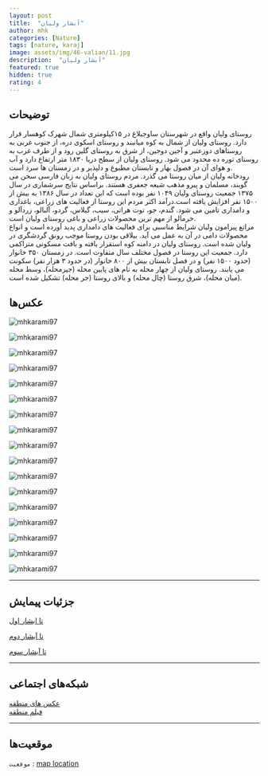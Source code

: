 ```yaml
---
layout: post
title:  "آبشار ولیان"
author: mhk
categories: [Nature]
tags: [nature, karaj]
image: assets/img/46-valian/11.jpg
description:  "آبشار ولیان"
featured: true
hidden: true
rating: 4
---
```


## توضیحات
روستای ولیان واقع در شهرستان ساوجبلاغ در ۱۵کیلومتری شمال شهرک کوهسار قرار دارد. روستای ولیان از شمال به کوه میانبند و روستای اسکوی دره، از جنوب غربی به روستاهای دوزعنبر و آجین دوجین، از شرق به روستای گلین رود و از طرف غرب به روستای توره ده محدود می شود. روستای ولیان از سطح دریا ۱۸۳۰ متر ارتفاع دارد و آب و هوای آن در فصول بهار و تابستان مطبوع و دلپذیر و در زمستان ها سرد است.  
رودخانه ولیان از میان روستا می گذرد. مردم روستای ولیان به زبان فارسی سخن می گویند، مسلمان و پیرو مذهب شیعه جعفری هستند. براساس نتایج سرشماری در سال ۱۳۷۵ جمعیت روستای ولیان ۱۰۴۹ نفر بوده است که این تعداد در سال ۱۳۸۶ به بیش از ۱۵۰۰ نفر افزایش یافته است.درآمد اکثر مردم این روستا از فعالیت های زراعی، باغداری و دامداری تامین می شود. گندم، جو، توت هراتی، سیب، گیلاس، گردو، آلبالو، زردآلو و خرمالو از مهم ترین محصولات زراعی و باغی روستای ولیان است.  
مراتع پیرامون ولیان شرایط مناسبی برای فعالیت های دامداری پدید آورده است و انواع محصولات دامی در آن به عمل می آید. ییلاقی بودن روستا موجب رونق گردشگری در ولیان شده است. روستای ولیان در دامنه کوه استقرار یافته و بافت مسکونی متراکمی دارد. جمعیت این روستا در فصول مختلف سال متفاوت است. در زمستان ۳۵۰ خانوار (حدود ۱۵۰۰ نفر) و در فصل تابستان بیش از ۸۰۰ خانوار (در حدود ۳ هزار نفر) سکونت می یابند. روستای ولیان از چهار محله به نام های پایین محله (جیرمحله)، وسط محله (میان محله)، شرق روستا (چال محله) و بالای روستا (جر محله) تشکیل شده است.  

## عکس‌ها
![mhkarami97](/assets/img/46-valian/01.jpg)  

![mhkarami97](/assets/img/46-valian/02.jpg)  

![mhkarami97](/assets/img/46-valian/03.jpg)  

![mhkarami97](/assets/img/46-valian/04.jpg)  

![mhkarami97](/assets/img/46-valian/05.jpg)  

![mhkarami97](/assets/img/46-valian/06.jpg)  

![mhkarami97](/assets/img/46-valian/07.jpg)  

![mhkarami97](/assets/img/46-valian/08.jpg)  

![mhkarami97](/assets/img/46-valian/09.jpg)  

![mhkarami97](/assets/img/46-valian/10.jpg)  

![mhkarami97](/assets/img/46-valian/11.jpg)  

![mhkarami97](/assets/img/46-valian/12.jpg)  

![mhkarami97](/assets/img/46-valian/13.jpg)  

![mhkarami97](/assets/img/46-valian/14.jpg)  

![mhkarami97](/assets/img/46-valian/15.jpg)  

![mhkarami97](/assets/img/46-valian/16.jpg)  

![mhkarami97](/assets/img/46-valian/17.jpg)  

---

## جزئیات پیمایش
[تا ابشار اول](/assets/img/46-valian/18.jpg)  

[تا آبشار دوم](/assets/img/46-valian/19.jpg)  

[تا آبشار سوم](/assets/img/46-valian/20.jpg)  

---

## شبکه‌های اجتماعی
[عکس های منطقه]()  
[فیلم منطقه]()  

---

## موقعیت‌ها
`موقعیت` : [map location](https://www.google.com/maps/place/Valian+Waterfall/@36.0619711,50.8187533,14.1z/data=!4m13!1m7!3m6!1s0x3f8c52af9f0a92df:0x9bd13eef03c37b0!2zQWxib3J6IFByb3ZpbmNlLCDYrNin2K_ZhyDYotio2LTYp9ixINmI2YTbjNin2YY!3b1!8m2!3d36.0407886!4d50.8365017!3m4!1s0x3f8c538a1f580497:0xfcbe620bb60ed53d!8m2!3d36.0580008!4d50.8334452)  